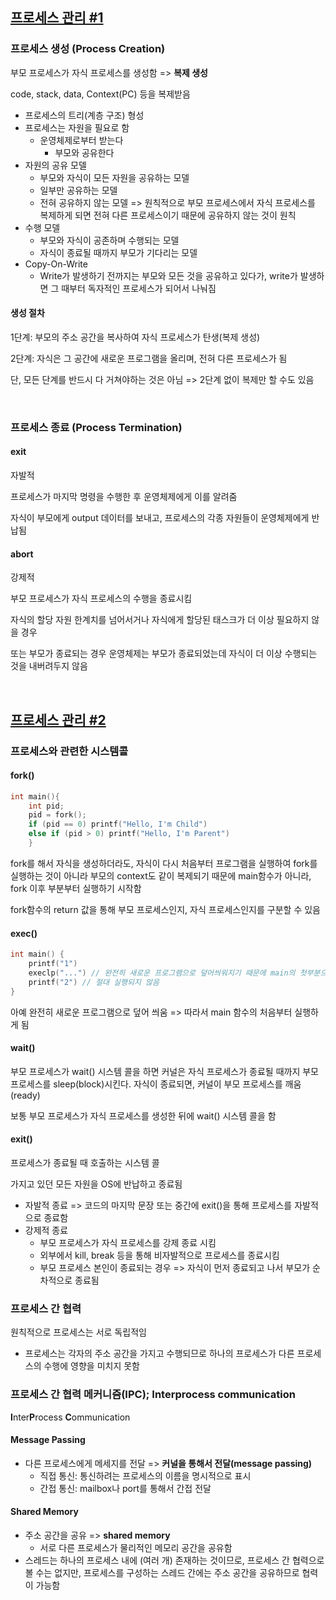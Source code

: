 ## [프로세스 관리 #1](https://core.ewha.ac.kr/publicview/C0101020140321144554159683?vmode=f)

### 프로세스 생성 (Process Creation)

부모 프로세스가 자식 프로세스를 생성함 => **복제 생성**

code, stack, data, Context(PC) 등을 복제받음

- 프로세스의 트리(계층 구조) 형성
- 프로세스는 자원을 필요로 함
  - 운영체제로부터 받는다
    -  부모와 공유한다
- 자원의 공유 모델
  - 부모와 자식이 모든 자원을 공유하는 모델
  - 일부만 공유하는 모델
  - 전혀 공유하지 않는 모델 => 원칙적으로 부모 프로세스에서 자식 프로세스를 복제하게 되면 전혀 다른 프로세스이기 때문에 공유하지 않는 것이 원칙
- 수행 모델
  - 부모와 자식이 공존하며 수행되는 모델
  - 자식이 종료될 때까지 부모가 기다리는 모델
- Copy-On-Write
  - Write가 발생하기 전까지는 부모와 모든 것을 공유하고 있다가, write가 발생하면 그 때부터 독자적인 프로세스가 되어서 나눠짐


#### 생성 절차

1단계: 부모의 주소 공간을 복사하여 자식 프로세스가 탄생(복제 생성)

2단계: 자식은 그 공간에 새로운 프로그램을 올리며, 전혀 다른 프로세스가 됨

단, 모든 단계를 반드시 다 거쳐야하는 것은 아님 => 2단계 없이 복제만 할 수도 있음

<br>

### 프로세스 종료 (Process Termination)

#### exit

자발적

프로세스가 마지막 명령을 수행한 후 운영체제에게 이를 알려줌

자식이 부모에게 output 데이터를 보내고, 프로세스의 각종 자원들이 운영체제에게 반납됨

#### abort

강제적

부모 프로세스가 자식 프로세스의 수행을 종료시킴

자식의 할당 자원 한계치를 넘어서거나 자식에게 할당된 태스크가 더 이상 필요하지 않을 경우

또는 부모가 종료되는 경우 운영체제는 부모가 종료되었는데 자식이 더 이상 수행되는 것을 내버려두지 않음

<br>

## [프로세스 관리 #2](https://core.ewha.ac.kr/publicview/C0101020140325134428879622?vmode=f)

### 프로세스와 관련한 시스템콜

#### fork()

```C
int main(){ 
    int pid;
 	pid = fork();
    if (pid == 0) printf("Hello, I'm Child")
    else if (pid > 0) printf("Hello, I'm Parent")
    }
```

fork를 해서 자식을 생성하더라도, 자식이 다시 처음부터 프로그램을 실행하여 fork를 실행하는 것이 아니라 부모의 context도 같이 복제되기 때문에 main함수가 아니라, fork 이후 부분부터 실행하기 시작함

fork함수의 return 값을 통해 부모 프로세스인지, 자식 프로세스인지를 구분할 수 있음

#### exec()

```C
int main() {
    printf("1")
    execlp("...") // 완전히 새로운 프로그램으로 덮어씌워지기 때문에 main의 첫부분으로 돌아감
    printf("2") // 절대 실행되지 않음
}
```

아예 완전히 새로운 프로그램으로 덮어 씌움 => 따라서 main 함수의 처음부터 실행하게 됨

#### wait()

부모 프로세스가 wait() 시스템 콜을 하면 커널은 자식 프로세스가 종료될 때까지 부모 프로세스를 sleep(block)시킨다. 자식이 종료되면, 커널이 부모 프로세스를 깨움(ready)

보통 부모 프로세스가 자식 프로세스를 생성한 뒤에 wait() 시스템 콜을 함

#### exit()

프로세스가 종료될 때 호출하는 시스템 콜

가지고 있던 모든 자원을 OS에 반납하고 종료됨

- 자발적 종료 => 코드의 마지막 문장 또는 중간에 exit()을 통해 프로세스를 자발적으로 종료함
- 강제적 종료
  - 부모 프로세스가 자식 프로세스를 강제 종료 시킴
  - 외부에서 kill, break 등을 통해 비자발적으로 프로세스를 종료시킴
  - 부모 프로세스 본인이 종료되는 경우 => 자식이 먼저 종료되고 나서 부모가 순차적으로 종료됨

### 프로세스 간 협력

원칙적으로 프로세스는 서로 독립적임

- 프로세스는 각자의 주소 공간을 가지고 수행되므로 하나의 프로세스가 다른 프로세스의 수행에 영향을 미치지 못함

### 프로세스 간 협력 메커니즘(IPC); Interprocess communication

**I**nter**P**rocess **C**ommunication

#### Message Passing

- 다른 프로세스에게 메세지를 전달 => **커널을 통해서 전달(message passing)**
  - 직접 통신: 통신하려는 프로세스의 이름을 명시적으로 표시
  - 간접 통신: mailbox나 port를 통해서 간접 전달

#### Shared Memory

- 주소 공간을 공유 => **shared memory**
  - 서로 다른 프로세스가 물리적인 메모리 공간을 공유함
- 스레드는 하나의 프로세스 내에 (여러 개) 존재하는 것이므로, 프로세스 간 협력으로 볼 수는 없지만, 프로세스를 구성하는 스레드 간에는 주소 공간을 공유하므로 협력이 가능함

